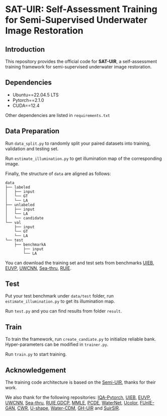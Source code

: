 # SAT-UIR: Self-Assessment Training for Semi-Supervised Underwater Image Restoration

## Introduction
This repository provides the official code for **SAT-UIR**, a self-assessment training framework for semi-supervised underwater image restoration.

## Dependencies

- Ubuntu==22.04.5 LTS
- Pytorch==2.1.0  
- CUDA==12.4

Other dependencies are listed in `requirements.txt`

## Data Preparation

Run `data_split.py` to randomly split your paired datasets into training, validation and testing set.

Run `estimate_illumination.py` to get illumination map of the corresponding image.

Finally, the structure of  `data`  are aligned as follows:

```
data
├── labeled
│   ├── input
│   └── GT
│   └── LA
├── unlabeled
│   ├── input
│   └── LA
│   └── candidate
└── val
    ├── input
    └── GT
    └── LA
└── test
    ├── benchmarkA
        ├── input
        └── LA
```

You can download the training set and test sets from benchmarks [UIEB](https://li-chongyi.github.io/proj_benchmark.html), [EUVP](https://irvlab.cs.umn.edu/resources/euvp-dataset), [UWCNN](https://li-chongyi.github.io/proj_underwater_image_synthesis.html), [Sea-thru](http://csms.haifa.ac.il/profiles/tTreibitz/datasets/sea_thru/index.html), [RUIE](https://github.com/dlut-dimt/Realworld-Underwater-Image-Enhancement-RUIE-Benchmark). 

## Test

Put your test benchmark under `data/test` folder, run `estimate_illumination.py` to get its illumination map.

Run `test.py` and you can find results from folder `result`.

## Train

To train the framework, run `create_candiate.py` to initialize reliable bank. Hyper-parameters can be modified in `trainer.py`.

Run `train.py` to start training.

## Acknowledgement
The training code architecture is based on the [Semi-UIR](https://github.com/Huang-ShiRui/Semi-UIR), thanks for their work. 

We also thank for the following repositories: [IQA-Pytorch](https://github.com/chaofengc/IQA-PyTorch), [UIEB](https://li-chongyi.github.io/proj_benchmark.html), [EUVP](https://irvlab.cs.umn.edu/resources/euvp-dataset), [UWCNN](https://li-chongyi.github.io/proj_underwater_image_synthesis.html), [Sea-thru](http://csms.haifa.ac.il/profiles/tTreibitz/datasets/sea_thru/index.html), [RUIE](https://github.com/dlut-dimt/Realworld-Underwater-Image-Enhancement-RUIE-Benchmark),[GDCP](https://github.com/ytpeng-aimlab/Generalization-of-the-Dark-Channel-Prior-for-Single-Image-Restoration/tree/main), [MMLE](https://github.com/Li-Chongyi/MMLE_code), [PCDE](https://github.com/Li-Chongyi/PCDE), [WaterNet](https://github.com/Li-Chongyi/Water-Net_Code), [Ucolor](https://github.com/Li-Chongyi/Ucolor), [FUnIE-GAN](https://github.com/xahidbuffon/FUnIE-GAN), [CWR](https://github.com/JunlinHan/CWR), [U-shape](https://github.com/LintaoPeng/U-shape_Transformer_for_Underwater_Image_Enhancement), [Water-CDM](https://github.com/HKandWJJ/Water-CDM), [GH-UIR](https://github.com/CXH-Research/GuidedHybSensUIR) and [SuirSIR](https://github.com/jacezhang66/OctopusAI-suirSIR-network).
